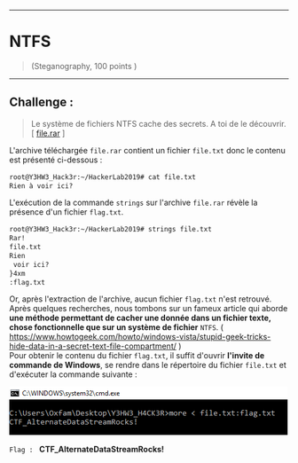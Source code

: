 * * *
# NTFS
> (Steganography, 100 points )
---
## Challenge :
> Le système de fichiers NTFS cache des secrets. A toi de le découvrir.  [ [file.rar](File/file.rar ) ]

L'archive téléchargée ```file.rar``` contient un fichier ```file.txt``` donc le contenu est présenté ci-dessous :
```console
root@Y3HW3_Hack3r:~/HackerLab2019# cat file.txt
Rien à voir ici?
```
L'exécution de la commande ```strings``` sur l'archive ```file.rar``` révèle la présence d'un fichier ```flag.txt```. 
```console
root@Y3HW3_Hack3r:~/HackerLab2019# strings file.txt
Rar!
file.txt
Rien 
 voir ici?
}4xm
:flag.txt
```
Or, après l'extraction de l'archive, aucun fichier ```flag.txt``` n'est retrouvé. Après quelques recherches, nous tombons sur un fameux article qui aborde **une méthode permettant de cacher une donnée dans un fichier texte, chose fonctionnelle que sur un système de fichier** ```NTFS```. ( https://www.howtogeek.com/howto/windows-vista/stupid-geek-tricks-hide-data-in-a-secret-text-file-compartment/ )  
Pour obtenir le contenu du fichier ```flag.txt```, il suffit d'ouvrir **l'invite de commande de Windows**, se rendre dans le répertoire du fichier ```file.txt``` et d'exécuter la commande suivante :  

<img src="Images/ntfs.png">  

```Flag : ``` **CTF_AlternateDataStreamRocks!**


